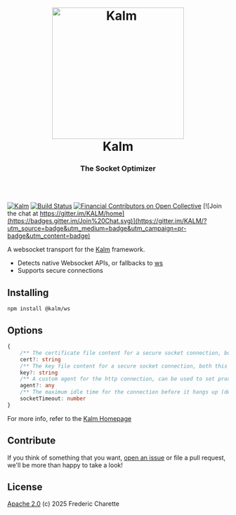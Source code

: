 <h1 align="center">
  <a title="The socket optimizer" href="http://kalm.js.org">
    <img alt="Kalm" width="300px" src="https://kalm.js.org/images/kalmv3.png" />
    <br/>
  </a>
  Kalm
</h1>
<h3 align="center">
  The Socket Optimizer
  <br/><br/>
</h3>
<br/>

[![Kalm](https://img.shields.io/npm/v/kalm.svg)](https://www.npmjs.com/package/@kalm/ws)
[![Build Status](https://github.com/kalm/kalm.js/workflows/master-status/badge.svg)](https://github.com/kalm/kalm.js/actions?query=workflow%3A+master-status)
[![Financial Contributors on Open Collective](https://opencollective.com/kalm/all/badge.svg?label=financial+contributors)](https://opencollective.com/kalm)
[![Join the chat at https://gitter.im/KALM/home](https://badges.gitter.im/Join%20Chat.svg)](https://gitter.im/KALM/?utm_source=badge&utm_medium=badge&utm_campaign=pr-badge&utm_content=badge)

A websocket transport for the [Kalm](https://github.com/kalm/kalm.js) framework.

- Detects native Websocket APIs, or fallbacks to [ws](https://github.com/websockets/ws)
- Supports secure connections

## Installing

`npm install @kalm/ws`

## Options

```typescript
{
    /** The certificate file content for a secure socket connection, both this and `key` must be set */
    cert?: string
    /** The key file content for a secure socket connection, both this and `cert` must be set */
    key?: string
    /** A custom agent for the http connection, can be used to set proxies or other connection behaviours */
    agent?: any
    /** The maximum idle time for the connection before it hangs up (default: 30000) */
    socketTimeout: number
}
```

For more info, refer to the [Kalm Homepage](https://github.com/kalm/kalm.js) 

## Contribute

If you think of something that you want, [open an issue](//github.com/kalm/kalm.js/issues/new) or file a pull request, we'll be more than happy to take a look!

## License 

[Apache 2.0](LICENSE) (c) 2025 Frederic Charette

